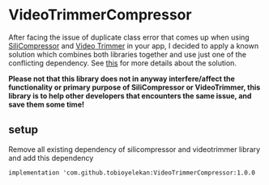 # VideoTrimmerCompressor
After facing the issue of duplicate class error that comes up when using 
<a href="https://github.com/Tourenathan-G5organisation/SiliCompressor">SiliCompressor</a> and 
<a href="https://github.com/AndroidDeveloperLB/VideoTrimmer">Video Trimmer</a>
in your app, I decided to apply a known solution which combines both libraries together and use just one of 
the conflicting dependency. See <a href="https://stackoverflow.com/a/54367038/8900747">this</a>
for more details about the solution.

<b>Please not that this library does not in anyway interfere/affect the functionality or primary purpose of
SiliCompressor or VideoTrimmer, 
this library is to help other developers that encounters the same issue, and save them some time!</b>

## setup

Remove all existing dependency of silicompressor and videotrimmer library and add this dependency
```
implementation 'com.github.tobioyelekan:VideoTrimmerCompressor:1.0.0
